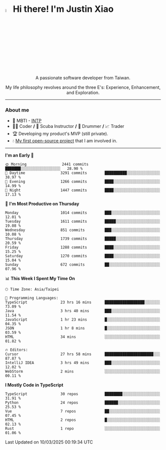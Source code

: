 # <img src="https://media.giphy.com/media/hvRJCLFzcasrR4ia7z/giphy.gif" width="5%">Hi there! I'm Justin Xiao
<p align="center">A passionate software developer from Taiwan.  </p>
<p align="center">My life philosophy revolves around the three E's: Experience, Enhancement, and Exploration.</p>

---
### About me
- 👀 MBTI - [INTP](https://www.16personalities.com/intp-personality)
- 👨‍💻 Coder **/** 🤿 Scuba Instructor **/** 🥁 Drummer **/** 📈 Trader
- 🏆 Developing my product's MVP (still private).
- 💧 [My first open-source project](https://github.com/Game-as-a-Service/Game-Lobby-Web) that I am involved in.

---
<!--START_SECTION:waka-->
**I'm an Early 🐤** 

```text
🌞 Morning                2441 commits        ███████░░░░░░░░░░░░░░░░░░   28.90 % 
🌆 Daytime                3291 commits        ██████████░░░░░░░░░░░░░░░   38.97 % 
🌃 Evening                1266 commits        ████░░░░░░░░░░░░░░░░░░░░░   14.99 % 
🌙 Night                  1447 commits        ████░░░░░░░░░░░░░░░░░░░░░   17.13 % 
```
📅 **I'm Most Productive on Thursday** 

```text
Monday                   1014 commits        ███░░░░░░░░░░░░░░░░░░░░░░   12.01 % 
Tuesday                  1611 commits        █████░░░░░░░░░░░░░░░░░░░░   19.08 % 
Wednesday                851 commits         ███░░░░░░░░░░░░░░░░░░░░░░   10.08 % 
Thursday                 1739 commits        █████░░░░░░░░░░░░░░░░░░░░   20.59 % 
Friday                   1288 commits        ████░░░░░░░░░░░░░░░░░░░░░   15.25 % 
Saturday                 1270 commits        ████░░░░░░░░░░░░░░░░░░░░░   15.04 % 
Sunday                   672 commits         ██░░░░░░░░░░░░░░░░░░░░░░░   07.96 % 
```


📊 **This Week I Spent My Time On** 

```text
🕑︎ Time Zone: Asia/Taipei

💬 Programming Languages: 
TypeScript               23 hrs 16 mins      ██████████████████░░░░░░░   73.09 % 
Java                     3 hrs 40 mins       ███░░░░░░░░░░░░░░░░░░░░░░   11.54 % 
JavaScript               1 hr 23 mins        █░░░░░░░░░░░░░░░░░░░░░░░░   04.35 % 
JSON                     1 hr 8 mins         █░░░░░░░░░░░░░░░░░░░░░░░░   03.59 % 
HTML                     34 mins             ░░░░░░░░░░░░░░░░░░░░░░░░░   01.82 % 

🔥 Editors: 
Cursor                   27 hrs 58 mins      ██████████████████████░░░   87.87 % 
IntelliJ IDEA            3 hrs 49 mins       ███░░░░░░░░░░░░░░░░░░░░░░   12.02 % 
WebStorm                 2 mins              ░░░░░░░░░░░░░░░░░░░░░░░░░   00.11 % 
```

**I Mostly Code in TypeScript** 

```text
TypeScript               30 repos            ████████░░░░░░░░░░░░░░░░░   31.91 % 
Python                   24 repos            ██████░░░░░░░░░░░░░░░░░░░   25.53 % 
Vue                      7 repos             ██░░░░░░░░░░░░░░░░░░░░░░░   07.45 % 
HTML                     2 repos             █░░░░░░░░░░░░░░░░░░░░░░░░   02.13 % 
Rust                     1 repo              ░░░░░░░░░░░░░░░░░░░░░░░░░   01.06 % 
```




 Last Updated on 10/03/2025 00:19:34 UTC
<!--END_SECTION:waka-->
